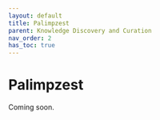 ```yaml
---
layout: default
title: Palimpzest
parent: Knowledge Discovery and Curation
nav_order: 2
has_toc: true
---
```

# Palimpzest

Coming soon.